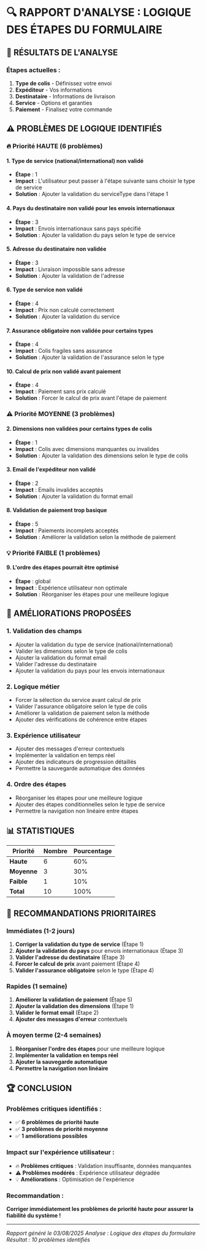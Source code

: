 # 🔍 RAPPORT D'ANALYSE : LOGIQUE DES ÉTAPES DU FORMULAIRE

## 🎯 **RÉSULTATS DE L'ANALYSE**

### **Étapes actuelles :**
1. **Type de colis** - Définissez votre envoi
2. **Expéditeur** - Vos informations
3. **Destinataire** - Informations de livraison
4. **Service** - Options et garanties
5. **Paiement** - Finalisez votre commande

## ⚠️ **PROBLÈMES DE LOGIQUE IDENTIFIÉS**

### **🔥 Priorité HAUTE (6 problèmes)**


#### **1. Type de service (national/international) non validé**
- **Étape** : 1
- **Impact** : L'utilisateur peut passer à l'étape suivante sans choisir le type de service
- **Solution** : Ajouter la validation du serviceType dans l'étape 1

#### **4. Pays du destinataire non validé pour les envois internationaux**
- **Étape** : 3
- **Impact** : Envois internationaux sans pays spécifié
- **Solution** : Ajouter la validation du pays selon le type de service

#### **5. Adresse du destinataire non validée**
- **Étape** : 3
- **Impact** : Livraison impossible sans adresse
- **Solution** : Ajouter la validation de l'adresse

#### **6. Type de service non validé**
- **Étape** : 4
- **Impact** : Prix non calculé correctement
- **Solution** : Ajouter la validation du service

#### **7. Assurance obligatoire non validée pour certains types**
- **Étape** : 4
- **Impact** : Colis fragiles sans assurance
- **Solution** : Ajouter la validation de l'assurance selon le type

#### **10. Calcul de prix non validé avant paiement**
- **Étape** : 4
- **Impact** : Paiement sans prix calculé
- **Solution** : Forcer le calcul de prix avant l'étape de paiement


### **⚠️ Priorité MOYENNE (3 problèmes)**


#### **2. Dimensions non validées pour certains types de colis**
- **Étape** : 1
- **Impact** : Colis avec dimensions manquantes ou invalides
- **Solution** : Ajouter la validation des dimensions selon le type de colis

#### **3. Email de l'expéditeur non validé**
- **Étape** : 2
- **Impact** : Emails invalides acceptés
- **Solution** : Ajouter la validation du format email

#### **8. Validation de paiement trop basique**
- **Étape** : 5
- **Impact** : Paiements incomplets acceptés
- **Solution** : Améliorer la validation selon la méthode de paiement


### **💡 Priorité FAIBLE (1 problèmes)**


#### **9. L'ordre des étapes pourrait être optimisé**
- **Étape** : global
- **Impact** : Expérience utilisateur non optimale
- **Solution** : Réorganiser les étapes pour une meilleure logique


## 🔧 **AMÉLIORATIONS PROPOSÉES**

### **1. Validation des champs**
- Ajouter la validation du type de service (national/international)
- Valider les dimensions selon le type de colis
- Ajouter la validation du format email
- Valider l'adresse du destinataire
- Ajouter la validation du pays pour les envois internationaux

### **2. Logique métier**
- Forcer la sélection du service avant calcul de prix
- Valider l'assurance obligatoire selon le type de colis
- Améliorer la validation de paiement selon la méthode
- Ajouter des vérifications de cohérence entre étapes

### **3. Expérience utilisateur**
- Ajouter des messages d'erreur contextuels
- Implémenter la validation en temps réel
- Ajouter des indicateurs de progression détaillés
- Permettre la sauvegarde automatique des données

### **4. Ordre des étapes**
- Réorganiser les étapes pour une meilleure logique
- Ajouter des étapes conditionnelles selon le type de service
- Permettre la navigation non linéaire entre étapes

## 📊 **STATISTIQUES**

| Priorité | Nombre | Pourcentage |
|----------|--------|-------------|
| **Haute** | 6 | 60% |
| **Moyenne** | 3 | 30% |
| **Faible** | 1 | 10% |
| **Total** | 10 | 100% |

## 🎯 **RECOMMANDATIONS PRIORITAIRES**

### **Immédiates (1-2 jours)**
1. **Corriger la validation du type de service** (Étape 1)
2. **Ajouter la validation du pays** pour envois internationaux (Étape 3)
3. **Valider l'adresse du destinataire** (Étape 3)
4. **Forcer le calcul de prix** avant paiement (Étape 4)
5. **Valider l'assurance obligatoire** selon le type (Étape 4)

### **Rapides (1 semaine)**
1. **Améliorer la validation de paiement** (Étape 5)
2. **Ajouter la validation des dimensions** (Étape 1)
3. **Valider le format email** (Étape 2)
4. **Ajouter des messages d'erreur** contextuels

### **À moyen terme (2-4 semaines)**
1. **Réorganiser l'ordre des étapes** pour une meilleure logique
2. **Implémenter la validation en temps réel**
3. **Ajouter la sauvegarde automatique**
4. **Permettre la navigation non linéaire**

## 🏆 **CONCLUSION**

### **Problèmes critiques identifiés :**
- ✅ **6 problèmes de priorité haute**
- ✅ **3 problèmes de priorité moyenne**
- ✅ **1 améliorations possibles**

### **Impact sur l'expérience utilisateur :**
- 🔥 **Problèmes critiques** : Validation insuffisante, données manquantes
- ⚠️ **Problèmes modérés** : Expérience utilisateur dégradée
- 💡 **Améliorations** : Optimisation de l'expérience

### **Recommandation :**
**Corriger immédiatement les problèmes de priorité haute pour assurer la fiabilité du système !**

---

*Rapport généré le 03/08/2025*
*Analyse : Logique des étapes du formulaire*
*Résultat : 10 problèmes identifiés*
